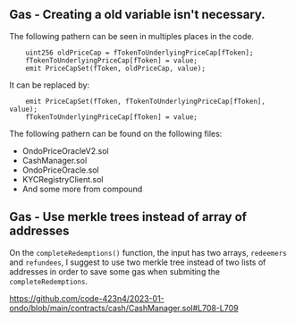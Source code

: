 ## Gas - Creating a old variable isn't necessary.


The following pathern can be seen in multiples places in the code.

```solidity
    uint256 oldPriceCap = fTokenToUnderlyingPriceCap[fToken];
    fTokenToUnderlyingPriceCap[fToken] = value;
    emit PriceCapSet(fToken, oldPriceCap, value);
```

It can be replaced by:

```solidity
    emit PriceCapSet(fToken, fTokenToUnderlyingPriceCap[fToken], value);
    fTokenToUnderlyingPriceCap[fToken] = value;
```

The following pathern can be found on the following files:
- OndoPriceOracleV2.sol
- CashManager.sol
- OndoPriceOracle.sol
- KYCRegistryClient.sol
- And some more from compound

## Gas - Use merkle trees instead of array of addresses

On the `completeRedemptions()` function, the input has two arrays, `redeemers` and `refundees`, I suggest to use two merkle tree instead of two lists of addresses in order to save some gas when submiting the `completeRedemptions`.

https://github.com/code-423n4/2023-01-ondo/blob/main/contracts/cash/CashManager.sol#L708-L709